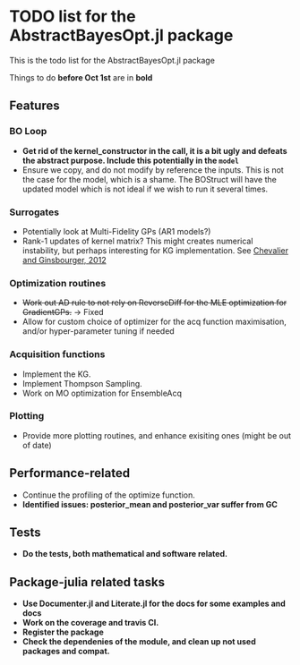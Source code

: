 # TODO list for the AbstractBayesOpt.jl package
This is the todo list for the AbstractBayesOpt.jl package


Things to do **before Oct 1st** are in **bold**

## Features

### BO Loop
- **Get rid of the kernel_constructor in the call, it is a bit ugly and defeats the abstract purpose. Include this potentially in the `model`**
- Ensure we copy, and do not modify by reference the inputs. This is not the case for the model, which is a shame. 
    The BOStruct will have the updated model which is not ideal if we wish to run it several times.

### Surrogates
- Potentially look at Multi-Fidelity GPs (AR1 models?)
- Rank-1 updates of kernel matrix? This might creates numerical instability, but perhaps interesting for KG implementation. See [Chevalier and Ginsbourger, 2012](https://arxiv.org/abs/1203.6452)

### Optimization routines
- ~~Work out AD rule to not rely on ReverseDiff for the MLE optimization for GradientGPs.~~ -> Fixed
- Allow for custom choice of optimizer for the acq function maximisation, and/or hyper-parameter tuning if needed

### Acquisition functions
- Implement the KG. 
- Implement Thompson Sampling.
- Work on MO optimization for EnsembleAcq

### Plotting
- Provide more plotting routines, and enhance exisiting ones (might be out of date)

## Performance-related 
- Continue the profiling of the optimize function.
- **Identified issues: posterior_mean and posterior_var suffer from GC**

## Tests
- **Do the tests, both mathematical and software related.**

## Package-julia related tasks
- **Use Documenter.jl and Literate.jl for the docs for some examples and docs**
- **Work on the coverage and travis CI.**
- **Register the package**
- **Check the dependenies of the module, and clean up not used packages and compat.**